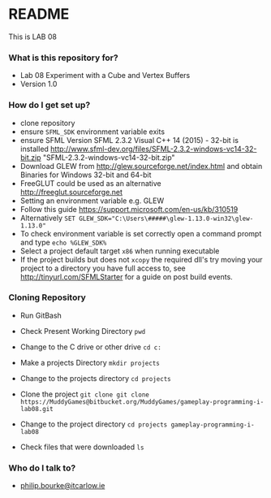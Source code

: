 # README #

This is LAB 08 

### What is this repository for? ###

* Lab 08 Experiment with a Cube and Vertex Buffers
* Version 1.0

### How do I get set up? ###

* clone repository
* ensure `SFML_SDK` environment variable exits
* ensure SFML Version SFML 2.3.2 Visual C++ 14 (2015) - 32-bit is installed 
http://www.sfml-dev.org/files/SFML-2.3.2-windows-vc14-32-bit.zip "SFML-2.3.2-windows-vc14-32-bit.zip"
* Download GLEW from http://glew.sourceforge.net/index.html and obtain Binaries for  Windows 32-bit and 64-bit
* FreeGLUT could be used as an alternative http://freeglut.sourceforge.net 
* Setting an environment variable e.g. GLEW
* Follow this guide https://support.microsoft.com/en-us/kb/310519
* Alternatively `SET GLEW_SDK="C:\Users\#####\glew-1.13.0-win32\glew-1.13.0"`
* To check environment variable is set correctly open a command prompt and type `echo %GLEW_SDK%`
* Select a project default target `x86` when running executable
* If the project builds but does not `xcopy` the required dll's try moving your project to a directory you have full access to, see http://tinyurl.com/SFMLStarter for a guide on post build events.

### Cloning Repository ###
* Run GitBash

* Check Present Working Directory `pwd`

* Change to the C drive or other drive `cd c:`

* Make a projects Directory `mkdir projects`

* Change to the projects directory `cd projects`

* Clone the project `git clone git clone https://MuddyGames@bitbucket.org/MuddyGames/gameplay-programming-i-lab08.git`

* Change to the project directory `cd projects gameplay-programming-i-lab08`

* Check files that were downloaded `ls`

### Who do I talk to? ###

* philip.bourke@itcarlow.ie